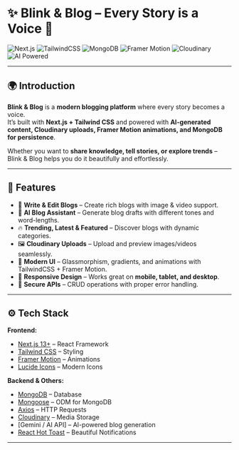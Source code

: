 # ✨ Blink & Blog – Every Story is a Voice 📖

![Next.js](https://img.shields.io/badge/Next.js-black?logo=next.js&logoColor=white)
![TailwindCSS](https://img.shields.io/badge/TailwindCSS-38B2AC?logo=tailwind-css&logoColor=white)
![MongoDB](https://img.shields.io/badge/MongoDB-4EA94B?logo=mongodb&logoColor=white)
![Framer Motion](https://img.shields.io/badge/Framer%20Motion-E4405F?logo=framer&logoColor=white)
![Cloudinary](https://img.shields.io/badge/Cloudinary-4285F4?logo=cloudinary&logoColor=white)
![AI Powered](https://img.shields.io/badge/AI-Powered-orange)

---

## 🌍 Introduction

**Blink & Blog** is a **modern blogging platform** where every story becomes a voice.  
It’s built with **Next.js + Tailwind CSS** and powered with **AI-generated content, Cloudinary uploads, Framer Motion animations, and MongoDB for persistence**.  

Whether you want to **share knowledge, tell stories, or explore trends** – Blink & Blog helps you do it beautifully and effortlessly.

---

## 🌟 Features

- 📝 **Write & Edit Blogs** – Create rich blogs with image & video support.  
- 🤖 **AI Blog Assistant** – Generate blog drafts with different tones and word-lengths.  
- 🔥 **Trending, Latest & Featured** – Discover blogs with dynamic categories.  
- 🖼️ **Cloudinary Uploads** – Upload and preview images/videos seamlessly.  
- 🎨 **Modern UI** – Glassmorphism, gradients, and animations with TailwindCSS + Framer Motion.  
- 📱 **Responsive Design** – Works great on **mobile, tablet, and desktop**.  
- 🔐 **Secure APIs** – CRUD operations with proper error handling.  

---

## ⚙️ Tech Stack

**Frontend:**  
- [Next.js 13+](https://nextjs.org/) – React Framework  
- [Tailwind CSS](https://tailwindcss.com/) – Styling  
- [Framer Motion](https://www.framer.com/motion/) – Animations  
- [Lucide Icons](https://lucide.dev/) – Modern Icons  

**Backend & Others:**  
- [MongoDB](https://www.mongodb.com/) – Database  
- [Mongoose](https://mongoosejs.com/) – ODM for MongoDB  
- [Axios](https://axios-http.com/) – HTTP Requests  
- [Cloudinary](https://cloudinary.com/) – Media Storage  
- [Gemini / AI API] – AI-powered blog generation  
- [React Hot Toast](https://react-hot-toast.com/) – Beautiful Notifications  

---

